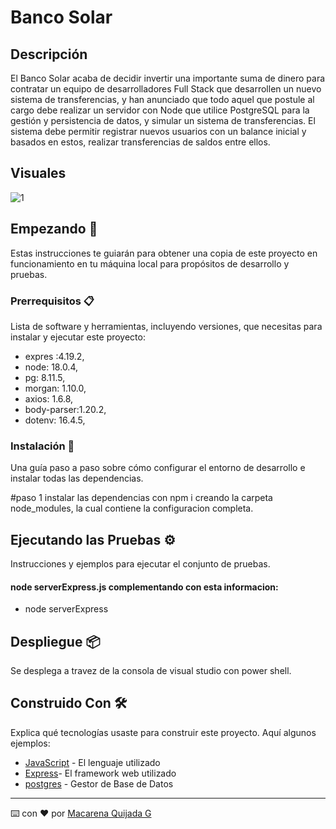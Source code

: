 # Banco Solar
 
## Descripción

El Banco Solar acaba de decidir invertir una importante suma de dinero para contratar un equipo de desarrolladores Full Stack que desarrollen un nuevo sistema de transferencias, y han anunciado que todo aquel que postule al cargo debe realizar un servidor con Node que utilice PostgreSQL para la gestión y persistencia de datos, y simular un sistema de transferencias.
El sistema debe permitir registrar nuevos usuarios con un balance inicial y basados en estos, realizar transferencias de saldos entre ellos.
## Visuales 

![1](https://github.com/MacarenaQuijadaG/Banco-Solar/assets/50925916/210cb024-5d3e-4c25-98f9-56de5af03f7c)

## Empezando 🚀

Estas instrucciones te guiarán para obtener una copia de este proyecto en funcionamiento en tu máquina local para propósitos de desarrollo y pruebas.

### Prerrequisitos 📋

Lista de software y herramientas, incluyendo versiones, que necesitas para instalar y ejecutar este proyecto:

-  expres :4.19.2,
-  node: 18.0.4,
-  pg: 8.11.5,
-  morgan: 1.10.0,
-  axios: 1.6.8,
-  body-parser:1.20.2,
-  dotenv: 16.4.5,

### Instalación 🔧

Una guía paso a paso sobre cómo configurar el entorno de desarrollo e instalar todas las dependencias.

#paso 1
instalar las dependencias con npm i creando la carpeta node_modules, la cual contiene la configuracion completa.

## Ejecutando las Pruebas ⚙️

Instrucciones y ejemplos para ejecutar el conjunto de pruebas.

####  node serverExpress.js complementando con esta informacion:

- node serverExpress 

## Despliegue 📦

Se desplega a travez de la consola de visual studio con power shell.

## Construido Con 🛠️

Explica qué tecnologías usaste para construir este proyecto. Aquí algunos ejemplos:

- [JavaScript](https://developer.mozilla.org/en-US/docs/Web/JavaScript) - El lenguaje utilizado
- [Express](https://expressjs.com/en/5x/api.html)- El framework web utilizado
- [postgres](https://www.postgresql.org/docs/) - Gestor de Base de Datos
   
---

⌨️ con ❤️ por [Macarena Quijada G](https://github.com/MacarenaQuijadaG)
